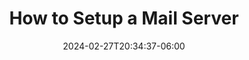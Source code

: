 ---
date: '2024-02-27T20:34:37-06:00'
title: 'How to Setup a Mail Server'
draft: true
tags: [self hosting, networking]
description: "How to setup a mail server. Use a custom email domain and look professional."
---